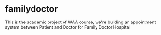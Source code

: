 # familydoctor
This is the academic project of WAA course, we're building an appointment system between Patient and Doctor for Family Doctor Hospital
